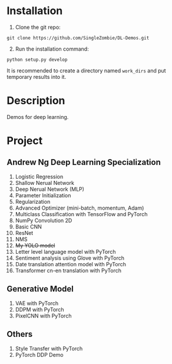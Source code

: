 # Installation

1. Clone the git repo:

```shell
git clone https://github.com/SingleZombie/DL-Demos.git
```

2. Run the installation command:

```shell
python setup.py develop
```

It is recommended to create a directory named `work_dirs` and put temporary results into it.

# Description

Demos for deep learning.

# Project

## Andrew Ng Deep Learning Specialization

01. Logistic Regression
02. Shallow Nerual Network
03. Deep Nerual Network (MLP)
04. Parameter Initialization
05. Regularization
06. Advanced Optimizer (mini-batch, momentum, Adam)
07. Multiclass Classification with TensorFlow and PyTorch
08. NumPy Convolution 2D
09. Basic CNN
10. ResNet
11. NMS
12. ~~My YOLO model~~
13. Letter level language model with PyTorch
14. Sentiment analysis using Glove with PyTorch
15. Date translation attention model with PyTorch
16. Transformer cn-en translation with PyTorch

## Generative Model

1. VAE with PyTorch
2. DDPM with PyTorch
3. PixelCNN with PyTorch

## Others

1. Style Transfer with PyTorch
2. PyTorch DDP Demo
